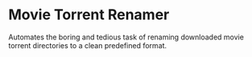 # Movie Torrent Renamer
Automates the boring and tedious task of renaming downloaded movie torrent directories to a clean predefined format.
